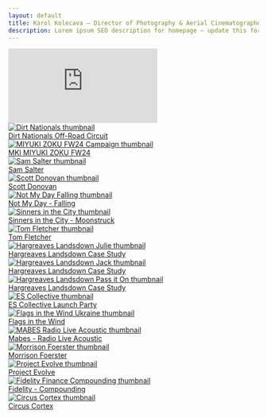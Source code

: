 ```yaml
---
layout: default
title: Karol Kolecava – Director of Photography & Aerial Cinematographer
description: Lorem ipsum SEO description for homepage – update this for best search visibility.
---
```


<div class="container mt-5 pt-5">

<div class="video-hero-container ratio ratio-16x9">
  <iframe
    src="https://www.youtube.com/embed/YOUR_VIDEO_ID?autoplay=1&mute=1&controls=0&showinfo=0&modestbranding=1&rel=0&loop=1&playlist=P56Fe2VRf5Y"
    frameborder="0"
    allow="autoplay; fullscreen"
    class="bg-iframe"
  ></iframe>
</div>

  <div class="row g-4 home-grid">
    <div class="col-md-4 project-tile">
      <a href="{{ site.baseurl }}/work/dirt-nationals/" class="project-overlay">
        <img src="/assets/gifs/dirt_003.gif" class="img-fluid grid-image" alt="Dirt Nationals thumbnail">
          <div class="overlay">
            <span class="project-title">Dirt Nationals Off-Road Circuit</span>
          </div>
      </a>
    </div>
    <div class="col-md-4 project-tile">
      <a href="{{ site.baseurl }}/work/miyuki-zoku-fw24-campaign/" class="project-overlay">
        <img src="/assets/gifs/mki_002.gif" class="img-fluid grid-image" alt="MIYUKI ZOKU FW24 Campaign thumbnail">
          <div class="overlay">
            <span class="project-title">MKI MIYUKI ZOKU FW24</span>
          </div>
      </a>
    </div>
    <div class="col-md-4 project-tile">
      <a href="{{ site.baseurl }}/work/sam-salter/" class="project-overlay">
        <img src="/assets/gifs/dirt_003.gif" class="img-fluid grid-image" alt="Sam Salter thumbnail">
          <div class="overlay">
            <span class="project-title">Sam Salter</span>
          </div>
      </a>
    </div>
    <div class="col-md-4 project-tile">
      <a href="{{ site.baseurl }}/work/scott-donovan/" class="project-overlay">
        <img src="/assets/gifs/dirt_003.gif" class="img-fluid grid-image" alt="Scott Donovan thumbnail">
          <div class="overlay">
            <span class="project-title">Scott Donovan</span>
          </div>
      </a>
    </div>
    <div class="col-md-4 project-tile">
      <a href="{{ site.baseurl }}/work/not-my-day-falling/" class="project-overlay">
        <img src="/assets/gifs/dirt_003.gif" class="img-fluid grid-image" alt="Not My Day Falling thumbnail">
          <div class="overlay">
            <span class="project-title">Not My Day - Falling</span>
          </div>
      </a>
    </div>
    <div class="col-md-4 project-tile">
      <a href="{{ site.baseurl }}/work/sinners-in-the-city/" class="project-overlay">
        <img src="/assets/gifs/dirt_003.gif" class="img-fluid grid-image" alt="Sinners in the City thumbnail">
          <div class="overlay">
            <span class="project-title">Sinners in the City - Moonstruck</span>
          </div>
      </a>
    </div>
    <div class="col-md-4 project-tile">
      <a href="{{ site.baseurl }}/work/tom-fletcher/" class="project-overlay">
        <img src="/assets/gifs/dirt_003.gif" class="img-fluid grid-image" alt="Tom Fletcher thumbnail">
          <div class="overlay">
            <span class="project-title">Tom Fletcher</span>
          </div>
      </a>
    </div>
    <div class="col-md-4 project-tile">
      <a href="{{ site.baseurl }}/work/hargreaves-landsdown-julie/" class="project-overlay">
        <img src="/assets/gifs/dirt_003.gif" class="img-fluid grid-image" alt="Hargreaves Landsdown Julie thumbnail">
          <div class="overlay">
            <span class="project-title">Hargreaves Landsdown Case Study</span>
          </div>
      </a>
    </div>
    <div class="col-md-4 project-tile">
      <a href="{{ site.baseurl }}/work/hargreaves-landsdown-jack/" class="project-overlay">
        <img src="/assets/gifs/dirt_003.gif" class="img-fluid grid-image" alt="Hargreaves Landsdown Jack thumbnail">
          <div class="overlay">
            <span class="project-title">Hargreaves Landsdown Case Study</span>
          </div>
      </a>
    </div>
    <div class="col-md-4 project-tile">
      <a href="{{ site.baseurl }}/work/hargreaves-landsdown-pass-it-on/" class="project-overlay">
        <img src="/assets/gifs/dirt_003.gif" class="img-fluid grid-image" alt="Hargreaves Landsdown Pass it On thumbnail">
          <div class="overlay">
            <span class="project-title">Hargreaves Landsdown Case Study</span>
          </div>
      </a>
    </div>
    <div class="col-md-4 project-tile">
      <a href="{{ site.baseurl }}/work/es-collective/" class="project-overlay">
        <img src="/assets/gifs/dirt_003.gif" class="img-fluid grid-image" alt="ES Collective thumbnail">
          <div class="overlay">
            <span class="project-title">ES Collective Launch Party</span>
          </div>
      </a>
    </div>
    <div class="col-md-4 project-tile">
      <a href="{{ site.baseurl }}/work/flags-in-the-wind-ukraine/" class="project-overlay">
        <img src="/assets/gifs/dirt_003.gif" class="img-fluid grid-image" alt="Flags in the Wind Ukraine thumbnail">
          <div class="overlay">
            <span class="project-title">Flags in the Wind</span>
          </div>
      </a>
    </div>
    <div class="col-md-4 project-tile">
      <a href="{{ site.baseurl }}/work/mabes-radio-live-acoustic/" class="project-overlay">
        <img src="/assets/gifs/dirt_003.gif" class="img-fluid grid-image" alt="MABES Radio Live Acoustic thumbnail">
          <div class="overlay">
            <span class="project-title">Mabes - Radio Live Acoustic</span>
          </div>
      </a>
    </div>
    <div class="col-md-4 project-tile">
      <a href="{{ site.baseurl }}/work/morrison-foerster/" class="project-overlay">
        <img src="/assets/gifs/dirt_003.gif" class="img-fluid grid-image" alt="Morrison Foerster thumbnail">
          <div class="overlay">
            <span class="project-title">Morrison Foerster</span>
          </div>
      </a>
    </div>
    <div class="col-md-4 project-tile">
      <a href="{{ site.baseurl }}/work/project-evolve/" class="project-overlay">
        <img src="/assets/gifs/dirt_003.gif" class="img-fluid grid-image" alt="Project Evolve thumbnail">
          <div class="overlay">
            <span class="project-title">Project Evolve</span>
          </div>
      </a>
    </div>
    <div class="col-md-4 project-tile">
      <a href="{{ site.baseurl }}/work/fidelity-finance-compounding/" class="project-overlay">
        <img src="/assets/gifs/dirt_003.gif" class="img-fluid grid-image" alt="Fidelity Finance Compounding thumbnail">
          <div class="overlay">
            <span class="project-title">Fidelity - Compounding</span>
          </div>
      </a>
    </div>
    <div class="col-md-4 project-tile">
      <a href="{{ site.baseurl }}/work/circus-cortex/" class="project-overlay">
        <img src="/assets/gifs/cortex_010.gif" class="img-fluid grid-image" alt="Circus Cortex thumbnail">
          <div class="overlay">
            <span class="project-title">Circus Cortex</span>
          </div>
      </a>
    </div>
  </div>
</div>
